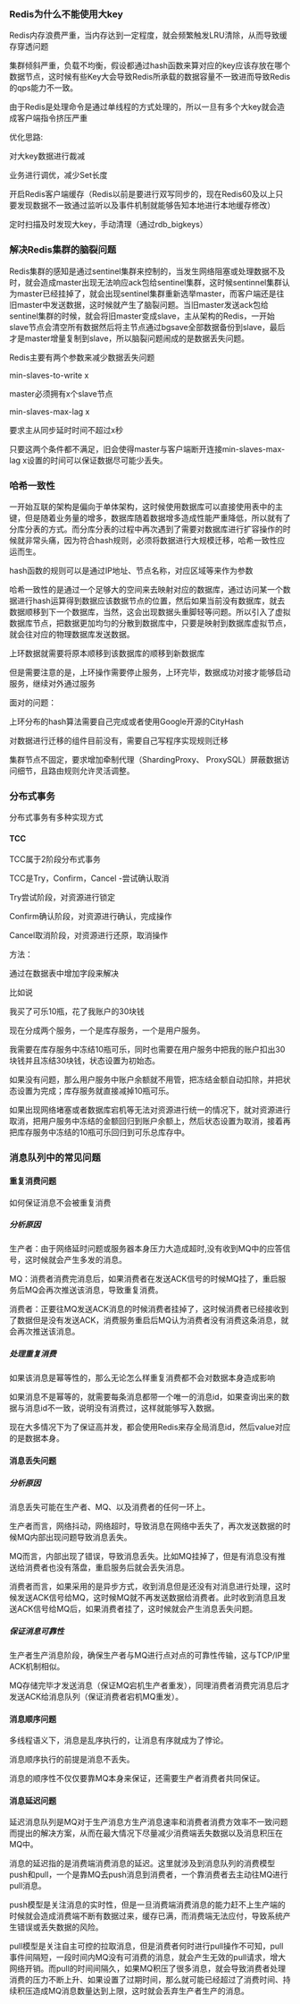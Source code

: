 ### Redis为什么不能使用大key

Redis内存浪费严重，当内存达到一定程度，就会频繁触发LRU清除，从而导致缓存穿透问题

集群倾斜严重，负载不均衡，假设都通过hash函数来算对应的key应该存放在哪个数据节点，这时候有些Key大会导致Redis所承载的数据容量不一致进而导致Redis的qps能力不一致。

由于Redis是处理命令是通过单线程的方式处理的，所以一旦有多个大key就会造成客户端指令挤压严重

优化思路:

对大key数据进行裁减

业务进行调优，减少Set长度

开启Redis客户端缓存（Redis以前是要进行双写同步的，现在Redis60及以上只要发现数据不一致通过监听以及事件机制就能够告知本地进行本地缓存修改）

定时扫描及时发现大key，手动清理（通过rdb_bigkeys）



### 解决Redis集群的脑裂问题

Redis集群的感知是通过sentinel集群来控制的，当发生网络阻塞或处理数据不及时，就会造成master出现无法响应ack包给sentinel集群，这时候sentinnel集群认为master已经挂掉了，就会出现sentinel集群重新选举master，而客户端还是往旧master中发送数据，这时候就产生了脑裂问题。当旧master发送ack包给sentinel集群的时候，就会将旧master变成slave，主从架构的Redis，一开始slave节点会清空所有数据然后将主节点通过bgsave全部数据备份到slave，最后才是master增量复制到slave，所以脑裂问题闹成的是数据丢失问题。

Redis主要有两个参数来减少数据丢失问题

min-slaves-to-write x 

master必须拥有x个slave节点

min-slaves-max-lag x

要求主从同步延时时间不超过x秒

只要这两个条件都不满足，旧会使得master与客户端断开连接min-slaves-max-lag x设置的时间可以保证数据尽可能少丢失。



### 哈希一致性

一开始互联的架构是偏向于单体架构，这时候使用数据库可以直接使用表中的主键，但是随着业务量的增多，数据库随着数据增多造成性能严重降低，所以就有了分库分表的方式。而分库分表的过程中再次遇到了需要对数据库进行扩容操作的时候就非常头痛，因为符合hash规则，必须将数据进行大规模迁移，哈希一致性应运而生。

hash函数的规则可以是通过IP地址、节点名称，对应区域等来作为参数

哈希一致性的是通过一个足够大的空间来去映射对应的数据库，通过访问某一个数据进行hash运算得到数据应该数据节点的位置，然后如果当前没有数据库，就去数据顺移到下一个数据库，当然，这会出现数据头重脚轻等问题。所以引入了虚拟数据库节点，把数据更加均匀的分散到数据库中，只要是映射到数据库虚拟节点，就会往对应的物理数据库发送数据。

上环数据就需要将原本顺移到该数据库的顺移到新数据库

但是需要注意的是，上环操作需要停止服务，上环完毕，数据成功对接才能够启动服务，继续对外通过服务

面对的问题：

上环分布的hash算法需要自己完成或者使用Google开源的CityHash

对数据进行迁移的组件目前没有，需要自己写程序实现规则迁移

集群节点不固定，要求增加牵制代理（ShardingProxy、 ProxySQL）屏蔽数据访问细节，且路由规则允许灵活调整。



### 分布式事务

分布式事务有多种实现方式

#### TCC

TCC属于2阶段分布式事务

TCC是Try，Confirm，Cancel  -尝试确认取消

Try尝试阶段，对资源进行锁定

Confirm确认阶段，对资源进行确认，完成操作

Cancel取消阶段，对资源进行还原，取消操作

方法：

通过在数据表中增加字段来解决

比如说

我买了可乐10瓶，花了我账户的30块钱

现在分成两个服务，一个是库存服务，一个是用户服务。

我需要在库存服务中冻结10瓶可乐，同时也需要在用户服务中把我的账户扣出30块钱并且冻结30块钱，状态设置为初始态。

如果没有问题，那么用户服务中账户余额就不用管，把冻结金额自动扣除，并把状态设置为完成；库存服务就直接减掉10瓶可乐。

如果出现网络堵塞或者数据库宕机等无法对资源进行统一的情况下，就对资源进行取消，把用户服务中冻结的金额回归到账户余额上，然后状态设置为取消，接着再把库存服务中冻结的10瓶可乐回归到可乐总库存中。



### 消息队列中的常见问题

#### 重复消费问题

如何保证消息不会被重复消费

##### 分析原因

生产者：由于网络延时问题或服务器本身压力大造成超时,没有收到MQ中的应答信号，这时候就会产生多发的消息。

MQ：消费者消费完消息后，如果消费者在发送ACK信号的时候MQ挂了，重启服务后MQ会再次推送该消息，导致重复消费。

消费者：正要往MQ发送ACK消息的时候消费者挂掉了，这时候消费者已经接收到了数据但是没有发送ACK，消费服务重启后MQ认为消费者没有消费这条消息，就会再次推送该消息。

##### 处理重复消费

如果该消息是幂等性的，那么无论怎么样重复消费都不会对数据本身造成影响

如果消息不是幂等的，就需要每条消息都带一个唯一的消息id，如果查询出来的数据与消息id不一致，说明没有消费过，这样就能够写入数据。

现在大多情况下为了保证高并发，都会使用Redis来存全局消息id，然后value对应的是数据本身。



#### 消息丢失问题

##### 分析原因

消息丢失可能在生产者、MQ、以及消费者的任何一环上。

生产者而言，网络抖动，网络超时，导致消息在网络中丢失了，再次发送数据的时候MQ内部出现问题导致消息丢失。

MQ而言，内部出现了错误，导致消息丢失。比如MQ挂掉了，但是有消息没有推送给消费者也没有落盘，重启服务后就会丢失消息。

消费者而言，如果采用的是异步方式，收到消息但是还没有对消息进行处理，这时候发送ACK信号给MQ，这时候MQ就不再发送数据给消费者。此时收到消息且发送ACK信号给MQ后，如果消费者挂了，这时候就会产生消息丢失问题。

##### 保证消息可靠性

生产者生产消息阶段，确保生产者与MQ进行点对点的可靠性传输，这与TCP/IP里ACK机制相似。

MQ存储完毕才发送消息（保证MQ宕机生产者重发），同理消费者消费完消息后才发送ACK给消息队列（保证消费者宕机MQ重发）。

#### 消息顺序问题

多线程语义下，消息是乱序执行的，让消息有序就成为了悖论。

消息顺序执行的前提是消息不丢失。

消息的顺序性不仅仅要靠MQ本身来保证，还需要生产者消费者共同保证。



#### 消息延迟问题

延迟消息队列是MQ对于生产消息方生产消息速率和消费者消费方效率不一致问题而提出的解决方案，从而在最大情况下尽量减少消费端丢失数据以及消息积压在MQ中。

消息的延迟指的是消费端消费消息的延迟。这里就涉及到消息队列的消费模型push和pull，一个是靠MQ去push消息到消费者，一个靠消费者去主动往MQ进行pull消息。

push模型是关注消息的实时性，但是一旦消费端消费消息的能力赶不上生产端的时候就会造成消费端不断有数据过来，缓存已满，而消费端无法应付，导致系统产生错误或丢失数据的风险。

pull模型是关注自主可控的拉取消息，但是消费者何时进行pull操作不可知，pull事件间隔短，一段时间内MQ没有可消费的消息，就会产生无效的pull请求，增大网络开销。而pull的时间间隔久，如果MQ积压了很多消息，就会导致消费者处理消费的压力不断上升、如果设置了过期时间，那么就可能已经超过了消费时间、持续积压造成MQ消息数量达到上限，这时就会丢弃生产者生产的消息。